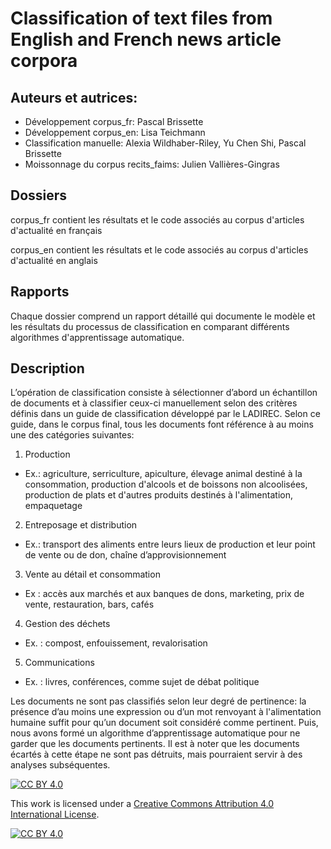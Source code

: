 # Classification of text files from English and French news article corpora

## Auteurs et autrices:
* Développement corpus_fr: Pascal Brissette
* Développement corpus_en: Lisa Teichmann
* Classification manuelle: Alexia Wildhaber-Riley, Yu Chen Shi, Pascal Brissette
* Moissonnage du corpus recits_faims: Julien Vallières-Gingras

## Dossiers
corpus_fr contient les résultats et le code associés au corpus d'articles d'actualité en français

corpus_en contient les résultats et le code associés au corpus d'articles d'actualité en anglais

## Rapports
Chaque dossier comprend un rapport détaillé qui documente le modèle et les résultats du processus de classification en comparant différents algorithmes d'apprentissage automatique.

## Description
L’opération de classification consiste à sélectionner d’abord un échantillon de documents et à classifier ceux-ci manuellement selon des critères définis dans un guide de classification développé par le LADIREC. Selon ce guide, dans le corpus final, tous les documents font référence à au moins une des catégories suivantes:

1.	Production
*	Ex.: agriculture, serriculture, apiculture, élevage animal destiné à la consommation, production d'alcools et de boissons non alcoolisées, production de plats et d'autres produits destinés à l'alimentation, empaquetage
2.	Entreposage et distribution
*	Ex.: transport des aliments entre leurs lieux de production et leur point de vente ou de don, chaîne d’approvisionnement
3.	Vente au détail et consommation
*	Ex : accès aux marchés et aux banques de dons, marketing, prix de vente, restauration, bars, cafés
4.	Gestion des déchets
*	Ex. : compost, enfouissement, revalorisation
5.	Communications
*	Ex. : livres, conférences, comme sujet de débat politique

Les documents ne sont pas classifiés selon leur degré de pertinence: la présence d’au moins une expression ou d’un mot renvoyant à l'alimentation humaine suffit pour qu’un document soit considéré comme pertinent. Puis, nous avons formé un algorithme d’apprentissage automatique pour ne garder que les documents pertinents. Il est à noter que les documents écartés à cette étape ne sont pas détruits, mais pourraient servir à des analyses subséquentes.

[![CC BY 4.0][cc-by-shield]][cc-by]

This work is licensed under a
[Creative Commons Attribution 4.0 International License][cc-by].

[![CC BY 4.0][cc-by-image]][cc-by]

[cc-by]: http://creativecommons.org/licenses/by/4.0/
[cc-by-image]: https://i.creativecommons.org/l/by/4.0/88x31.png
[cc-by-shield]: https://img.shields.io/badge/License-CC%20BY%204.0-lightgrey.svg

